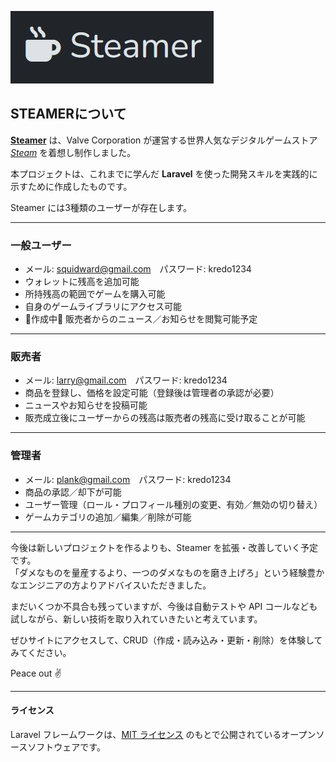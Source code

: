 ![alt text](https://raw.githubusercontent.com/Bregas-git/steamer/refs/heads/master/public/images/steamer.JPG "steamer logo")


## STEAMERについて

**[Steamer](https://bre-portfolio.fun)** は、Valve Corporation が運営する世界人気なデジタルゲームストア _[Steam](https://store.steampowered.com/)_ を着想し制作しました。

本プロジェクトは、これまでに学んだ **Laravel** を使った開発スキルを実践的に示すために作成したものです。

Steamer には3種類のユーザーが存在します。

---

### 一般ユーザー
- メール: squidward@gmail.com　パスワード: kredo1234  
- ウォレットに残高を追加可能  
- 所持残高の範囲でゲームを購入可能  
- 自身のゲームライブラリにアクセス可能  
- 🚧作成中🚧 販売者からのニュース／お知らせを閲覧可能予定  

---

### 販売者
- メール: larry@gmail.com　パスワード: kredo1234  
- 商品を登録し、価格を設定可能（登録後は管理者の承認が必要）  
- ニュースやお知らせを投稿可能  
- 販売成立後にユーザーからの残高は販売者の残高に受け取ることが可能  

---

### 管理者
- メール: plank@gmail.com　パスワード: kredo1234  
- 商品の承認／却下が可能  
- ユーザー管理（ロール・プロフィール種別の変更、有効／無効の切り替え）  
- ゲームカテゴリの追加／編集／削除が可能  

---

今後は新しいプロジェクトを作るよりも、Steamer を拡張・改善していく予定です。  
「ダメなものを量産するより、一つのダメなものを磨き上げろ」という経験豊かなエンジニアの方よりアドバイスいただきました。

まだいくつか不具合も残っていますが、今後は自動テストや API コールなども試しながら、新しい技術を取り入れていきたいと考えています。

ぜひサイトにアクセスして、CRUD（作成・読み込み・更新・削除）を体験してみてください。

Peace out ✌️

---

#### ライセンス
Laravel フレームワークは、[MIT ライセンス](https://opensource.org/licenses/MIT) のもとで公開されているオープンソースソフトウェアです。

